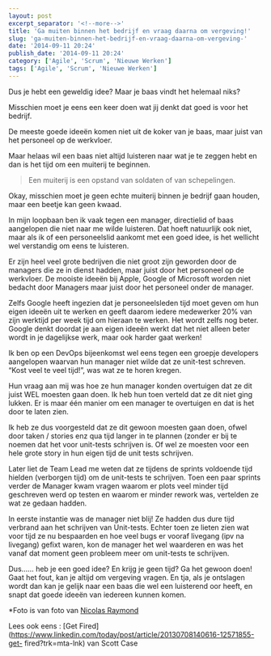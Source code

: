 ```yaml
---
layout: post
excerpt_separator: '<!--more-->'
title: 'Ga muiten binnen het bedrijf en vraag daarna om vergeving!'
slug: 'ga-muiten-binnen-het-bedrijf-en-vraag-daarna-om-vergeving-'
date: '2014-09-11 20:24'
publish_date: '2014-09-11 20:24'
category: ['Agile', 'Scrum', 'Nieuwe Werken']
tags: ['Agile', 'Scrum', 'Nieuwe Werken']
---
```

Dus je hebt een geweldig idee? Maar je baas vindt het helemaal niks?  
  
Misschien moet je eens een keer doen wat jij denkt dat goed is voor het
bedrijf.  
  
De meeste goede ideeën komen niet uit de koker van je baas, maar juist van het
personeel op de werkvloer.  
<!--more-->
Maar helaas wil een baas niet altijd luisteren naar wat je te zeggen hebt en
dan is het tijd om een muiterij te beginnen.

> Een muiterij is een opstand van soldaten of van schepelingen.

Okay, misschien moet je geen echte muiterij binnen je bedrijf gaan houden,
maar een beetje kan geen kwaad.  
  
In mijn loopbaan ben ik vaak tegen een manager, directielid of baas aangelopen
die niet naar me wilde luisteren. Dat hoeft natuurlijk ook niet, maar als ik
of een personeelslid aankomt met een goed idee, is het wellicht wel verstandig
om eens te luisteren.  
  
Er zijn heel veel grote bedrijven die niet groot zijn geworden door de
managers die ze in dienst hadden, maar juist door het personeel op de
werkvloer. De mooiste ideeën bij Apple, Google of Microsoft worden niet
bedacht door Managers maar juist door het personeel onder de manager.  
  
Zelfs Google heeft ingezien dat je personeelsleden tijd moet geven om hun
eigen ideeën uit te werken en geeft daarom iedere medewerker 20% van zijn
werktijd per week tijd om hieraan te werken. Het wordt zelfs nog beter. Google
denkt doordat je aan eigen ideeën werkt dat het niet alleen beter wordt in je
dagelijkse werk, maar ook harder gaat werken!  
  
Ik ben op een DevOps bijeenkomst wel eens tegen een groepje developers
aangelopen waarvan hun manager niet wilde dat ze unit-test schreven. “Kost
veel te veel tijd!”, was wat ze te horen kregen.  
  
Hun vraag aan mij was hoe ze hun manager konden overtuigen dat ze dit juist
WEL moesten gaan doen. Ik heb hun toen verteld dat ze dit niet ging lukken. Er
is maar één manier om een manager te overtuigen en dat is het door te laten
zien.  
  
Ik heb ze dus voorgesteld dat ze dit gewoon moesten gaan doen, ofwel door
taken / stories enz qua tijd langer in te plannen (zonder er bij te noemen dat
het voor unit-tests schrijven is. Of wel ze moesten voor een hele grote story
in hun eigen tijd de unit tests schrijven.  
  
Later liet de Team Lead me weten dat ze tijdens de sprints voldoende tijd
hielden (verborgen tijd) om de unit-tests te schrijven. Toen een paar sprints
verder de Manager kwam vragen waarom er plots veel minder tijd geschreven werd
op testen en waarom er minder rework was, vertelden ze wat ze gedaan hadden.  
  
In eerste instantie was de manager niet blij! Ze hadden dus dure tijd verbrand
aan het schrijven van Unit-tests. Echter toen ze lieten zien wat voor tijd ze
nu bespaarden en hoe veel bugs er vooraf livegang (ipv na livegang) gefixt
waren, kon de manager het wel waarderen en was het vanaf dat moment geen
probleem meer om unit-tests te schrijven.  
  
Dus…… heb je een goed idee? En krijg je geen tijd? Ga het gewoon doen! Gaat
het fout, kan je altijd om vergeving vragen. En tja, als je ontslagen wordt
dan kan je gelijk naar een baas die wel een luisterend oor heeft, en snapt dat
goede ideeën van iedereen kunnen komen.  
  
*Foto is van foto van [Nicolas Raymond](https://www.flickr.com/photos/80497449@N04/)  
  
Lees ook eens : [Get
Fired](https://www.linkedin.com/today/post/article/20130708140616-12571855-get-
fired?trk=mta-lnk) van Scott Case

